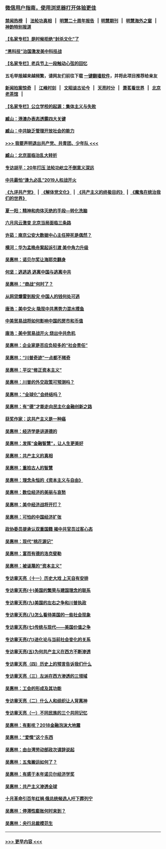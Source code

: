 ### [微信用户指南，使用浏览器打开体验更佳](https://github.com/gfw-breaker/banned-news1/blob/master/indexes/wechat-guide.md?t=0)
#### [禁闻热榜](热点新闻.md?t=0)  &nbsp;&nbsp;|&nbsp;&nbsp; [法轮功真相](https://github.com/gfw-breaker/truth/blob/master/README.md?t=0) &nbsp;&nbsp;|&nbsp;&nbsp; [明慧二十周年报告](https://github.com/gfw-breaker/mh-reports/blob/master/README.md?t=0) &nbsp;&nbsp;|&nbsp;&nbsp;[明慧期刊](https://github.com/gfw-breaker/mh-qikan) &nbsp;&nbsp;|&nbsp;&nbsp; [明慧海外之窗](https://github.com/gfw-breaker/mh-news/blob/master/README.md?t=0) &nbsp;&nbsp;|&nbsp;&nbsp; [神韵特别报道](https://github.com/gfw-breaker/mh-news/blob/master/shenyun.md?t=0)
#### [【名家专栏】是时候拒绝“封杀文化”了](../pages/nsc423/n11814093.md?t=02091322) 
#### [“黑科技”治国激发美中科技战](../pages/nsc423/n11638056.md?t=02091322) 
#### [【名家专栏】老兵节上一段触动心弦的回忆](../pages/nsc423/n11646016.md?t=02091322) 
#### 五毛举报越来越频繁，请网友们前往下载 [一键翻墙软件](https://github.com/gfw-breaker/ssr-accounts)，并将此项目推荐给亲友
#### [新闻拍案惊奇](https://github.com/gfw-breaker/banned-news1/blob/master/pages/link4.md) &nbsp;&nbsp;|&nbsp;&nbsp; [江峰时刻](https://github.com/gfw-breaker/banned-news1/blob/master/pages/link4.md) &nbsp;&nbsp;|&nbsp;&nbsp; [文昭谈古论今](https://github.com/gfw-breaker/banned-news1/blob/master/pages/link4.md) &nbsp;&nbsp;|&nbsp;&nbsp; [天亮时分](https://github.com/gfw-breaker/banned-news1/blob/master/pages/link4.md) &nbsp;&nbsp;|&nbsp;&nbsp; [萧茗看世界](https://github.com/gfw-breaker/banned-news1/blob/master/pages/link4.md) &nbsp;&nbsp;|&nbsp;&nbsp; [北京老茶馆](https://github.com/gfw-breaker/banned-news1/blob/master/pages/link4.md) &nbsp;&nbsp;|&nbsp;&nbsp; 
#### [【名家专栏】公立学校的起源：集体主义与失败](../pages/nsc423/n11601833.md?t=02091322) 
#### [臧山：港澳办表态透露四大关键](../pages/nsc423/n11421628.md?t=02091322) 
#### [臧山：中共缺乏管理开放社会的能力](../pages/nsc423/n11407457.md?t=02091322) 
#### [>>> 我要声明退出共产党、共青团、少年队 <<<](https://github.com/begood0513/goodnews/blob/master/quit/letter.md) 
#### [臧山：北京面临治乱大转折](../pages/nsc423/n11406895.md?t=02091322) 
#### [专访胡平：20年打压 法轮功屹立不倒意义深远](../pages/nsc423/n11398800.md?t=02091322) 
#### [中共最怕“逢九必乱”2019人权战开火](../pages/nsc423/n11385248.md?t=02091322) 
#### [《九评共产党》](https://github.com/begood0513/9ping.md/blob/master/README.md) &nbsp;|&nbsp; [《解体党文化》](../../../../jtdwh.md/blob/master/README.md)  &nbsp;|&nbsp; [《共产主义的终极目的》](../../../../gczydzjmd.md/blob/master/README.md) &nbsp;|&nbsp; [《魔鬼在统治我们的世界》](../../../../mgztzwmdsj.md/blob/master/README.md) 
#### [夏一阳：精神和肉体灭绝的手段—转化洗脑](../pages/nsc423/n11368250.md?t=02091322) 
#### [六月风云激变 北京当局面临三条路](../pages/nsc423/n11313668.md?t=02091322) 
#### [许茹：南京公安大数据中心主任猝死是偶然？](../pages/nsc423/n11064744.md?t=02091322) 
#### [横河：华为孟晚舟案起诉引渡 美中角力升级](../pages/nsc423/n11027230.md?t=02091322) 
#### [吴惠林：诺贝尔奖让海耶克翻身](../pages/nsc423/n10890049.md?t=02091322) 
#### [何坚：逃逃逃 逃离中国与逃离中共](../pages/nsc423/n10592891.md?t=02091322) 
#### [吴惠林：“商战”何时了？](../pages/nsc423/n10573558.md?t=02091322) 
#### [从网贷爆雷到股灾 中国人的钱何处可逃](../pages/nsc423/n10572800.md?t=02091322) 
#### [唐浩：美中交火 隐现中共黑势力混水摸鱼](../pages/nsc423/n10544040.md?t=02091322) 
#### [中美贸易战将如何影响中国的房市和币值](../pages/nsc423/n10543697.md?t=02091322) 
#### [唐浩：美中贸易战开火 烧出中共危机](../pages/nsc423/n10540126.md?t=02091322) 
#### [吴惠林：企业家是否应负较多的“社会责任”](../pages/nsc423/n10535022.md?t=02091322) 
#### [吴惠林：“川普奇迹”一点都不稀奇](../pages/nsc423/n10512808.md?t=02091322) 
#### [吴惠林：平议“修正资本主义”](../pages/nsc423/n10495724.md?t=02091322) 
#### [吴惠林：川普的外交政策可预测吗？](../pages/nsc423/n10462387.md?t=02091322) 
#### [吴惠林：“全球化”会终结吗？](../pages/nsc423/n10452838.md?t=02091322) 
#### [吴惠林：有“德”才能走向民主化金融创新之路](../pages/nsc423/n10432292.md?t=02091322) 
#### [获奖作家：这共产主义是一种癌](../pages/nsc423/n10431541.md?t=02091322) 
#### [吴惠林：经济学是讲道德的](../pages/nsc423/n10398014.md?t=02091322) 
#### [吴惠林：发挥“金融智慧”，让人生更美好](../pages/nsc423/n10375019.md?t=02091322) 
#### [吴惠林：共产主义的真相](../pages/nsc423/n10351394.md?t=02091322) 
#### [吴惠林：重拾古人的智慧](../pages/nsc423/n10337691.md?t=02091322) 
#### [吴惠林：理念永恒的《资本主义与自由》](../pages/nsc423/n10316274.md?t=02091322) 
#### [吴惠林：数位经济的美丽与哀愁](../pages/nsc423/n10292946.md?t=02091322) 
#### [吴惠林：美中经济战将开打？](../pages/nsc423/n10258825.md?t=02091322) 
#### [吴惠林：可怕的中国经济扩张](../pages/nsc423/n10219147.md?t=02091322) 
#### [政协委员提承认双重国籍 揭中共官员过客心态](../pages/nsc423/n10208809.md?t=02091322) 
#### [吴惠林：现代“桃花源记”](../pages/nsc423/n10185234.md?t=02091322) 
#### [吴惠林：富而有德的洛克斐勒](../pages/nsc423/n10142264.md?t=02091322) 
#### [吴惠林：被诬蔑的“资本主义”](../pages/nsc423/n10124816.md?t=02091322) 
#### [专访章天亮（十一）历史大戏 上天自有安排](../pages/nsc423/n10094905.md?t=02091322) 
#### [专访章天亮(十)美国的繁荣与建国理念的联系](../pages/nsc423/n10094899.md?t=02091322) 
#### [专访章天亮(九)美国的左右之争和川普执政](../pages/nsc423/n10094889.md?t=02091322) 
#### [专访章天亮(八)怎么看待美国的一些社会现象](../pages/nsc423/n10094857.md?t=02091322) 
#### [专访章天亮(七)传统与现代——美国价值之争](../pages/nsc423/n10093140.md?t=02091322) 
#### [专访章天亮(六)进化论与当前社会变化的关系](../pages/nsc423/n10092036.md?t=02091322) 
#### [专访章天亮(五)为何共产主义在西方不断渗透](../pages/nsc423/n10083620.md?t=02091322) 
#### [专访章天亮（四）历史上的预言告诉我们什么](../pages/nsc423/n10083606.md?t=02091322) 
#### [专访章天亮（三）左派在西方渗透的三领域](../pages/nsc423/n10081115.md?t=02091322) 
#### [吴惠林：工会的形成及其功能](../pages/nsc423/n10080633.md?t=02091322) 
#### [专访章天亮（二）什么人和组织让人背离神](../pages/nsc423/n10076637.md?t=02091322) 
#### [专访章天亮（一）不同民族的三个共同记忆](../pages/nsc423/n10074188.md?t=02091322) 
#### [吴惠林：有影呒？2018金融泡沫大地震](../pages/nsc423/n10040534.md?t=02091322) 
#### [吴惠林：“爱情”这个东西](../pages/nsc423/n10019423.md?t=02091322) 
#### [吴惠林：由台湾劳动部政次请辞说起](../pages/nsc423/n9979679.md?t=02091322) 
#### [吴惠林：五鬼搬运如何了？](../pages/nsc423/n9925338.md?t=02091322) 
#### [吴惠林：有感于本年诺贝尔经济学奖](../pages/nsc423/n9871883.md?t=02091322) 
#### [吴惠林：共产主义渗透全球](../pages/nsc423/n9812748.md?t=02091322) 
#### [十月革命引百年红祸 俄总统候选人吁下葬列宁](../pages/nsc423/n9810182.md?t=02091322) 
#### [吴惠林：停滞性膨胀何时来到？](../pages/nsc423/n9764136.md?t=02091322) 
#### [吴惠林：央行总裁模范生](../pages/nsc423/n9728134.md?t=02091322) 

----
#### [ >>> 更早内容 <<< ](../indexes/nsc423-earlier.md)
